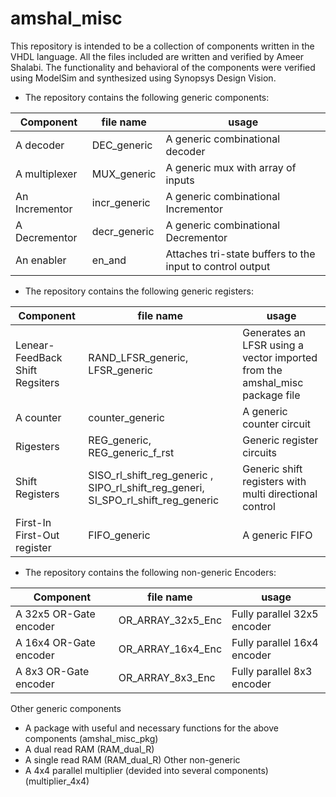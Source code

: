 # amshal_misc
This repository is intended to be a collection of components written in the VHDL language. All the files included are written and verified by Ameer Shalabi. The functionality and behavioral of the components were verified using ModelSim and synthesized using Synopsys Design Vision. 
* The repository contains the following generic components:

| Component 	| file name 	| usage 		|
| ------------- | ------------- |------------- 	|
| A decoder  	| DEC_generic  	| A generic combinational decoder |
| A multiplexer  | MUX_generic  | A generic mux with array of inputs|
| An Incrementor | incr_generic | A generic combinational Incrementor |
| A Decrementor | decr_generic | A generic combinational Decrementor |
| An enabler| en_and | Attaches tri-state buffers to the input to control output |
* The repository contains the following generic registers:

| Component 	| file name 	| usage 		|
| ------------- | ------------- |------------- 	|
| Lenear-FeedBack Shift Regsiters | RAND_LFSR_generic, LFSR_generic | Generates an LFSR using a vector imported from the amshal_misc package file|
| A counter | counter_generic | A generic counter circuit|
| Rigesters| REG_generic, REG_generic_f_rst | Generic register circuits |
| Shift Registers | SISO_rl_shift_reg_generic , SIPO_rl_shift_reg_generi, SI_SPO_rl_shift_reg_generic | Generic shift registers with multi directional control|
| First-In First-Out register | FIFO_generic |  A generic FIFO |
* The repository contains the following non-generic Encoders:

| Component 	| file name 	| usage 		|
| ------------- | ------------- |------------- 	|
| A 32x5 OR-Gate encoder| OR_ARRAY_32x5_Enc | Fully parallel 32x5 encoder |
| A 16x4 OR-Gate encoder | OR_ARRAY_16x4_Enc | Fully parallel 16x4 encoder |
| A 8x3 OR-Gate encoder | OR_ARRAY_8x3_Enc | Fully parallel 8x3 encoder |

Other generic components
* A package with useful and necessary functions for the above components (amshal_misc_pkg)
* A dual read RAM (RAM_dual_R)
* A single read RAM (RAM_dual_R)
Other non-generic
* A 4x4 parallel multiplier (devided into several components) (multiplier_4x4)

